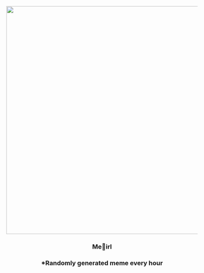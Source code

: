 <p align="center">
        <img src="https://i.redd.it/0v1482pccar81.jpg" width="600" height="600">
        </p>
        <h3 align="center">Me🎥irl</h3>
        <h3 align="center">*Randomly generated meme every hour</h3>
    